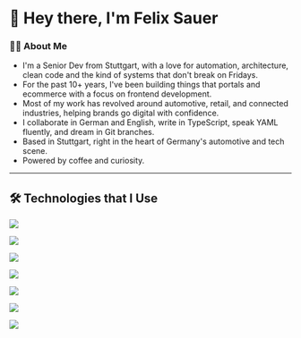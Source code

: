 # 👋 Hey there, I'm Felix Sauer

### 🧑‍💻 About Me
- I'm a Senior Dev from Stuttgart, with a love for automation, architecture, clean code and the kind of systems that don't break on Fridays. 
- For the past 10+ years, I've been building things that portals and ecommerce with a focus on frontend development.
- Most of my work has revolved around automotive, retail, and connected industries, helping brands go digital with confidence.
- I collaborate in German and English, write in TypeScript, speak YAML fluently, and dream in Git branches.
- Based in Stuttgart, right in the heart of Germany's automotive and tech scene.
- Powered by coffee and curiosity.

---

## 🛠️ Technologies that I Use
<p>
  <img src="https://skillicons.dev/icons?i=ts,go,java,dart,lua,html,css"/>
</p>
<p>
  <img src="https://skillicons.dev/icons?i=angular,react,svelte,astro,spring,flutter,redux,reactivex,tailwind,sass"/>
</p>
<p>
  <img src="https://skillicons.dev/icons?i=jest,cypress&theme=light"/>
</p>
<p>
  <img src="https://skillicons.dev/icons?i=nodejs,express,nginx,vite,rollupjs"/>
</p>
<p>
  <img src="https://skillicons.dev/icons?i=firebase,supabase,mongodb,mysql"/>
</p>
<p>
  <img src="https://skillicons.dev/icons?i=git,github,githubactions,gitlab,azure,gcp,cloudflare,docker,kubernetes,netlify,ansible,linux,apple,raspberrypi"/>
</p>
<p>
  <img src="https://skillicons.dev/icons?i=idea,neovim,arduino,obsidian,postman,figma,ps,ai,xd"/>
</p>
